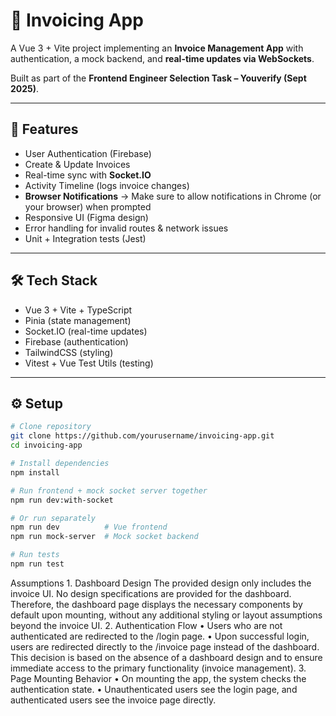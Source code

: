 # 📄 Invoicing App

A Vue 3 + Vite project implementing an **Invoice Management App** with authentication, a mock backend, and **real-time updates via WebSockets**.

Built as part of the **Frontend Engineer Selection Task – Youverify (Sept 2025)**.

---

## 🚀 Features

- User Authentication (Firebase)
- Create & Update Invoices
- Real-time sync with **Socket.IO**
- Activity Timeline (logs invoice changes)
- **Browser Notifications** → Make sure to allow notifications in Chrome (or your browser) when prompted
- Responsive UI (Figma design)
- Error handling for invalid routes & network issues
- Unit + Integration tests (Jest)

---

## 🛠 Tech Stack

- Vue 3 + Vite + TypeScript
- Pinia (state management)
- Socket.IO (real-time updates)
- Firebase (authentication)
- TailwindCSS (styling)
- Vitest + Vue Test Utils (testing)

---

## ⚙️ Setup

```bash
# Clone repository
git clone https://github.com/yourusername/invoicing-app.git
cd invoicing-app

# Install dependencies
npm install

# Run frontend + mock socket server together
npm run dev:with-socket

# Or run separately
npm run dev          # Vue frontend
npm run mock-server  # Mock socket backend

# Run tests
npm run test
```

Assumptions
	1.	Dashboard Design
The provided design only includes the invoice UI. No design specifications are provided for the dashboard. Therefore, the dashboard page displays the necessary components by default upon mounting, without any additional styling or layout assumptions beyond the invoice UI.
	2.	Authentication Flow
	•	Users who are not authenticated are redirected to the /login page.
	•	Upon successful login, users are redirected directly to the /invoice page instead of the dashboard. This decision is based on the absence of a dashboard design and to ensure immediate access to the primary functionality (invoice management).
	3.	Page Mounting Behavior
	•	On mounting the app, the system checks the authentication state.
	•	Unauthenticated users see the login page, and authenticated users see the invoice page directly.
